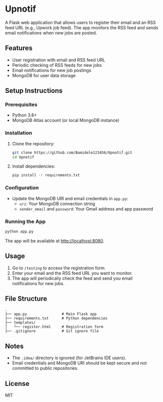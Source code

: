 # Upnotif

A Flask web application that allows users to register their email and an RSS feed URL (e.g., Upwork job feed). The app monitors the RSS feed and sends email notifications when new jobs are posted.

## Features
- User registration with email and RSS feed URL
- Periodic checking of RSS feeds for new jobs
- Email notifications for new job postings
- MongoDB for user data storage

## Setup Instructions

### Prerequisites
- Python 3.8+
- MongoDB Atlas account (or local MongoDB instance)

### Installation
1. Clone the repository:
   ```bash
   git clone https://github.com/Bamidele123456/Upnotif.git
   cd Upnotif
   ```
2. Install dependencies:
   ```bash
   pip install -r requirements.txt
   ```

### Configuration
- Update the MongoDB URI and email credentials in `app.py`:
  - `uri`: Your MongoDB connection string
  - `sender_email` and `password`: Your Gmail address and app password

### Running the App
```bash
python app.py
```
The app will be available at [http://localhost:8080](http://localhost:8080).

## Usage
1. Go to `/testing` to access the registration form.
2. Enter your email and the RSS feed URL you want to monitor.
3. The app will periodically check the feed and send you email notifications for new jobs.

## File Structure
```
.
├── app.py                # Main Flask app
├── requirements.txt      # Python dependencies
├── templates/
│   └── register.html     # Registration form
├── .gitignore            # Git ignore file
```

## Notes
- The `.idea/` directory is ignored (for JetBrains IDE users).
- Email credentials and MongoDB URI should be kept secure and not committed to public repositories.

## License
MIT 